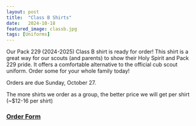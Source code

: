 ```yaml
---
layout: post
title:  "Class B Shirts"
date:   2024-10-18
featured_image: classb.jpg
tags: [Uniforms]
---
```


Our Pack 229 (2024-2025) Class B shirt is ready for order! This shirt is a great way for our scouts (and parents) to show their Holy Spirit and Pack 229 pride. It offers a comfortable alternative to the official cub scout uniform. Order some for your whole family today!

Orders are due Sunday, October 27.

The more shirts we order as a group, the better price we will get per shirt (~$12-16 per shirt)

### [Order Form](https://docs.google.com/forms/d/e/1FAIpQLSfa8lnE2xQqaxbzKRYkevBGGhoZH5XbxRnUT1pFYOip1_KouA/viewform?vc=0&c=0&w=1&flr=0&usp=mail_form_link)
